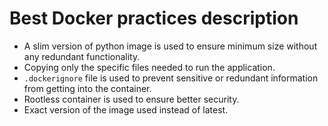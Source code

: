# Best Docker practices description

* A slim version of python image is used to ensure minimum size without any redundant functionality.
* Copying only the specific files needed to run the application.
* `.dockerignore` file is used to prevent sensitive or redundant information from getting into the container.
* Rootless container is used to ensure better security.
* Exact version of the image used instead of latest.
